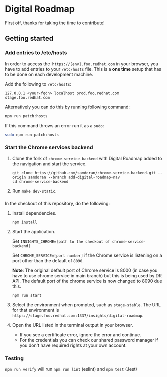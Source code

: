 # Digital Roadmap

First off, thanks for taking the time to contribute!

## Getting started

### Add entries to /etc/hosts

In order to access the` https://[env].foo.redhat.com` in your browser, you have to add entries to your `/etc/hosts` file. This is a **one time** setup that has to be done on each development machine.

Add the following to `/etc/hosts`:

```
127.0.0.1 <your-fqdn> localhost prod.foo.redhat.com stage.foo.redhat.com
```

Alternatively you can do this by running following command:
```bash
npm run patch:hosts
```

If this command throws an error run it as a `sudo`:
```bash
sudo npm run patch:hosts
```

### Start the Chrome services backend ###

1. Clone the fork of `chrome-service-backend` with Digital Roadmap added to the navigation and start the service.

   ```
   git clone https://github.com/samdoran/chrome-service-backend.git --origin samdoran --branch add-digital-roadmap-nav
   cd chrome-service-backend
   ```

1. Run `make dev-static`.

###

In the checkout of this repository, do the following:

1. Install dependencies.

   ```npm install```

1. Start the application.

   Set `INSIGHTS_CHROME=[path to the checkout of chrome-service-backend]`

   Set `CHROME_SERVICE=[port number]` if the Chrome service is listening on a port other than the default of `8090`.

   **Note**: The original default port of Chrome service is 8000 (in case you have to use chrome service in main branch) but this is being used by DR API. The default port of the chrome service is now changed to 8090 due this.

   ```npm run start```

1. Select the environment when prompted, such as `stage-stable`. The URL for that environment is `https://stage.foo.redhat.com:1337/insights/digital-roadmap`.

1. Open the URL listed in the terminal output in your browser.

   * If you see a certificate error, ignore the error and continue.
   * For the credentials you can check our shared password manager if you don't have required rights at your own account.

### Testing

`npm run verify` will run `npm run lint` (eslint) and `npm test` (Jest)
